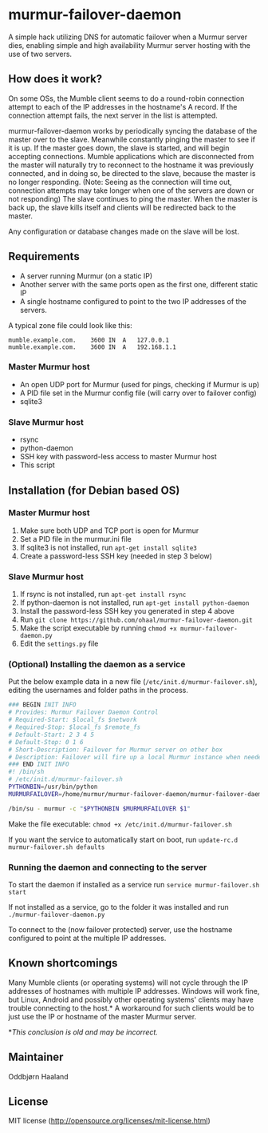 murmur-failover-daemon
======================

A simple hack utilizing DNS for automatic failover when a Murmur server dies, 
enabling simple and high availability Murmur server hosting with the use of two
servers.


## How does it work?
On some OSs, the Mumble client seems to do a round-robin connection attempt to
each of the IP addresses in the hostname's A record. If the connection attempt
fails, the next server in the list is attempted.

murmur-failover-daemon works by periodically syncing the database of the master
over to the slave. Meanwhile constantly pinging the master to see if it is up.
If the master goes down, the slave is started, and will begin accepting
connections. Mumble applications which are disconnected from the master will
naturally try to reconnect to the hostname it was previously connected, and in
doing so, be directed to the slave, because the master is no longer responding.
(Note: Seeing as the connection will time out, connection attempts may
take longer when one of the servers are down or not responding) The slave
continues to ping the master. When the master is back up, the slave kills
itself and clients will be redirected back to the master.

Any configuration or database changes made on the slave will be lost.


## Requirements
- A server running Murmur (on a static IP)
- Another server with the same ports open as the first one, different static IP
- A single hostname configured to point to the two IP addresses of the servers.

A typical zone file could look like this:

```
mumble.example.com.    3600 IN  A   127.0.0.1
mumble.example.com.    3600 IN  A   192.168.1.1
```

### Master Murmur host
- An open UDP port for Murmur (used for pings, checking if Murmur is up)
- A PID file set in the Murmur config file (will carry over to failover config)
- sqlite3

### Slave Murmur host
- rsync
- python-daemon
- SSH key with password-less access to master Murmur host
- This script


## Installation (for Debian based OS)

### Master Murmur host
1. Make sure both UDP and TCP port is open for Murmur
2. Set a PID file in the murmur.ini file
3. If sqlite3 is not installed, run `apt-get install sqlite3`
4. Create a password-less SSH key (needed in step 3 below)

### Slave Murmur host
1. If rsync is not installed, run `apt-get install rsync`
2. If python-daemon is not installed, run `apt-get install python-daemon`
3. Install the password-less SSH key you generated in step 4 above
4. Run `git clone https://github.com/ohaal/murmur-failover-daemon.git`
5. Make the script executable by running `chmod +x murmur-failover-daemon.py`
6. Edit the `settings.py` file

### (Optional) Installing the daemon as a service
Put the below example data in a new file (`/etc/init.d/murmur-failover.sh`),
editing the usernames and folder paths in the process.

```sh
### BEGIN INIT INFO
# Provides: Murmur Failover Daemon Control
# Required-Start: $local_fs $network
# Required-Stop: $local_fs $remote_fs
# Default-Start: 2 3 4 5
# Default-Stop: 0 1 6
# Short-Description: Failover for Murmur server on other box
# Description: Failover will fire up a local Murmur instance when needed
### END INIT INFO
#! /bin/sh
# /etc/init.d/murmur-failover.sh
PYTHONBIN=/usr/bin/python
MURMURFAILOVER=/home/murmur/murmur-failover-daemon/murmur-failover-daemon.py

/bin/su - murmur -c "$PYTHONBIN $MURMURFAILOVER $1"
```

Make the file executable: `chmod +x /etc/init.d/murmur-failover.sh`

If you want the service to automatically start on boot, run
`update-rc.d murmur-failover.sh defaults`

### Running the daemon and connecting to the server
To start the daemon if installed as a service run
`service murmur-failover.sh start`

If not installed as a service, go to the folder it was installed and run
`./murmur-failover-daemon.py`

To connect to the (now failover protected) server, use the hostname configured
to point at the multiple IP addresses.


## Known shortcomings
Many Mumble clients (or operating systems) will not cycle through the IP
addresses of hostnames with multiple IP addresses. Windows will work fine, but
Linux, Android and possibly other operating systems' clients may have trouble
connecting to the host.* A workaround for such clients would be to just use the
IP or hostname of the master Murmur server.

**This conclusion is old and may be incorrect.*

## Maintainer
Oddbjørn Haaland


## License
MIT license (http://opensource.org/licenses/mit-license.html)
